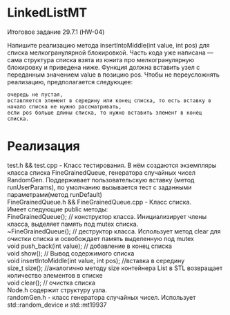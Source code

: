# LinkedListMT
Итоговое задание 29.7.1 (HW-04)

Напишите реализацию метода insertIntoMiddle(int value, int pos) для списка мелкогранулярной блокировкой.
Часть кода уже написана — сама структура списка взята из юнита про мелкогранулярную блокировку и приведена ниже.
Функция должна вставить узел с переданным значением value в позицию pos. Чтобы не переусложнять реализацию, предполагается следующее:

	очередь не пустая,
	вставляется элемент в середину или конец списка, то есть вставку в начало списка не нужно рассматривать,
	если pos больше длины списка, то нужно вставить элемент в конец списка.
	
# Реализация
test.h && test.cpp - Класс тестирования. В нём создаются экземпляры класса списка FineGrainedQueue, генератора случайных чисел RandomGen. Поддерживает пользовательскую вставку (метод runUserParams), по умолчанию вызывается тест с заданными параметрами(метод runDefault)\
FineGrainedQueue.h && FineGrainedQueue.cpp - Класс списка.\
Имеет следующие public методы:\
	FineGrainedQueue(); // конструктор класса. Инициализирует члены класса, выделяет память под mutex списка.\
	~FineGrainedQueue(); // деструктор класса. Использует метод clear для очистки списка и освобождает память выделенную под mutex\
	void push_back(int value); // добавление в конец списка\
	void show(); // Вывод содержимого списка\
	void insertIntoMiddle(int value, int pos); //вставка в середину\
	size_t size(); //аналогично методу size контейнера List в STL возвращает количество элементов в списке\
	void clear(); // очистка списка\
Node.h содержит структуру узла.\
randomGen.h - класс генератора случайных чисел. Использует std::random_device и std::mt19937
